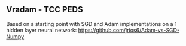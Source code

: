 ## Vradam - TCC PEDS

Based on a starting point with SGD and Adam implementations on a 1 hidden layer neural network: https://github.com/jrios6/Adam-vs-SGD-Numpy

